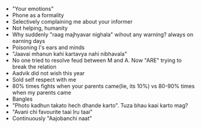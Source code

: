 - "Your emotions"
- Phone as a formality
- Selectively complaining me about your informer
- Not helping, humanity
- Why suddenly "raag majhyavar nighala" wihout any warning? always on earning days
- Poisoning I's ears and minds
- "Jaavai mhanun kahi kartavya nahi nibhavala"
- No one tried to resolve feud between M and A. Now "ARE" trying to break the relation
- Aadvik did not wish this year
- Sold self respect with me
- 80% times fights when your parents came(lie, its 10%) vs 80-90% times when my parents came
- Bangles
- "Photo kadhun takato hech dhande karto". Tuza bhau kaai karto mag?
- "Avani chi favourite taai Iru taai"
- Continuously "Aajobanchi naat"
